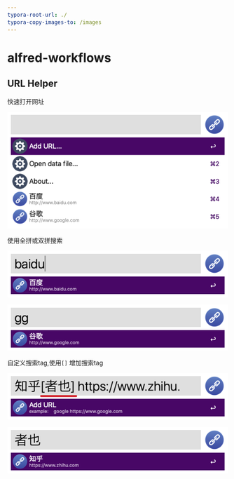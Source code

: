 ```yaml
---
typora-root-url: ./
typora-copy-images-to: /images
---
```




# alfred-workflows

## URL Helper

快速打开网址

![image-20200827133529782](images/image-20200827133529782.png)

使用全拼或双拼搜索

![image-20200827133949363](images/image-20200827133949363.png)

![image-20200827134123951](/images/image-20200827134123951.png)

自定义搜索tag,使用`[]` 增加搜索tag

![image-20200827134318316](/images/image-20200827134318316.png)

![image-20200827134346528](/images/image-20200827134346528.png)

